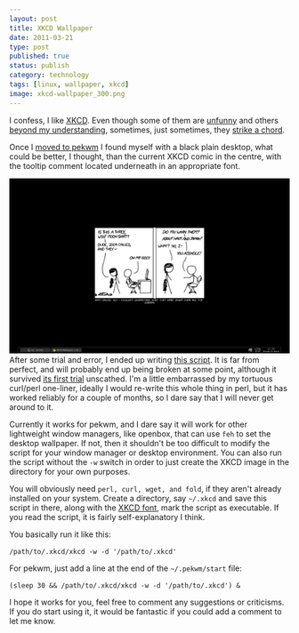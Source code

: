 ```yaml
--- 
layout: post 
title: XKCD Wallpaper
date: 2011-03-21
type: post 
published: true 
status: publish
category: technology
tags: [linux, wallpaper, xkcd]
image: xkcd-wallpaper_300.png
---
```


I confess, I like [XKCD](http://xkcd.com/). Even though some of them are
[unfunny](http://xkcd.com/871/) and others [beyond my understanding](http://xkcd.com/849/), 
sometimes, just sometimes, they 
[strike a chord](http://xkcd.com/208/).

<!--more-->

Once I [moved to pekwm](/tag/pekwm) I found myself with a black plain
desktop, what could be better, I thought, than the current XKCD comic in
the centre, with the tooltip comment located underneath in an
appropriate font.

![XKCD Wallpaper Screenshot](/assets/xkcd-wallpaper.png)
After some trial and error, I ended up writing 
[this script](http://pastebin.com/vqtmyRWW). 
It is far from perfect, and will
probably end up being broken at some point, although it survived 
[its first trial](http://xkcd.com/859/) unscathed. I'm a little embarrassed
by my tortuous curl/perl one-liner, ideally I would re-write this whole
thing in perl, but it has worked reliably for a couple of months, so I
dare say that I will never get around to it.

Currently it works for pekwm, and I dare say it will work for other
lightweight window managers, like openbox, that can use `feh` to set the
desktop wallpaper. If not, then it shouldn't be too difficult to modify
the script for your window manager or desktop environment. You can also
run the script without the `-w` switch in order to just create the XKCD
image in the directory for your own purposes.

You will obviously need `perl, curl, wget, and fold`, if they aren't
already installed on your system. Create a directory, say `~/.xkcd` and
save this script in there, along with the 
[XKCD font](http://antiyawn.com/uploads/Humor-Sans.ttf), mark the script as
executable. If you read the script, it is fairly self-explanatory I
think.

You basically run it like this:

    /path/to/.xkcd/xkcd -w -d '/path/to/.xkcd'

For pekwm, just add a line at the end of the `~/.pekwm/start` file:

    (sleep 30 && /path/to/.xkcd/xkcd -w -d '/path/to/.xkcd') &

I hope it works for you, feel free to comment any suggestions or
criticisms. If you do start using it, it would be fantastic if you could
add a comment to let me know.

